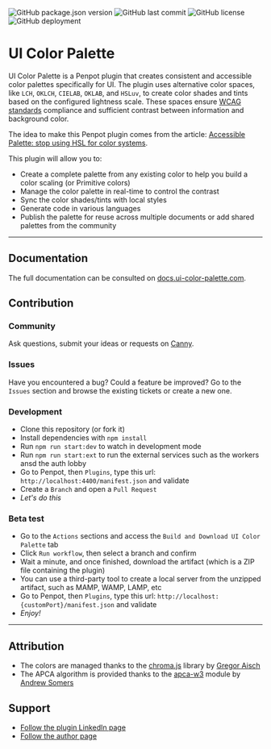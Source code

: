 ![GitHub package.json version](https://img.shields.io/github/package-json/v/a-ng-d/penpot-ui-color-palette?color=informational) ![GitHub last commit](https://img.shields.io/github/last-commit/a-ng-d/penpot-ui-color-palette?color=informational) ![GitHub license](https://img.shields.io/github/license/a-ng-d/penpot-ui-color-palette?color=informational) ![GitHub deployment](https://img.shields.io/github/deployments/a-ng-d/penpot-ui-color-palette/production?label=Production)

# UI Color Palette
UI Color Palette is a Penpot plugin that creates consistent and accessible color palettes specifically for UI. The plugin uses alternative color spaces, like `LCH`, `OKLCH`, `CIELAB`, `OKLAB`, and `HSLuv`, to create color shades and tints based on the configured lightness scale. These spaces ensure [WCAG standards](https://www.w3.org/WAI/standards-guidelines/wcag/) compliance and sufficient contrast between information and background color.

The idea to make this Penpot plugin comes from the article: [Accessible Palette: stop using HSL for color systems](https://wildbit.com/blog/accessible-palette-stop-using-hsl-for-color-systems).

This plugin will allow you to:
- Create a complete palette from any existing color to help you build a color scaling (or Primitive colors)
- Manage the color palette in real-time to control the contrast
- Sync the color shades/tints with local styles
- Generate code in various languages
- Publish the palette for reuse across multiple documents or add shared palettes from the community

---

## Documentation
The full documentation can be consulted on [docs.ui-color-palette.com](https://uicp.ylb.lt/docs-penpot-plugin).

## Contribution
### Community
Ask questions, submit your ideas or requests on [Canny](https://uicp.ylb.lt/ideas).

### Issues
Have you encountered a bug? Could a feature be improved?
Go to the `Issues` section and browse the existing tickets or create a new one.

### Development
- Clone this repository (or fork it)
- Install dependencies with `npm install`
- Run `npm run start:dev` to watch in development mode
- Run `npm run start:ext` to run the external services such as the workers ansd the auth lobby
- Go to Penpot, then `Plugins`, type this url: `http://localhost:4400/manifest.json` and validate
- Create a `Branch` and open a `Pull Request`
- _Let's do this_

### Beta test
- Go to the `Actions` sections and access the `Build and Download UI Color Palette` tab
- Click `Run workflow`, then select a branch and confirm
- Wait a minute, and once finished, download the artifact (which is a ZIP file containing the plugin)
- You can use a third-party tool to create a local server from the unzipped artifact, such as MAMP, WAMP, LAMP, etc
- Go to Penpot, then `Plugins`, type this url: `http://localhost:{customPort}/manifest.json` and validate
- _Enjoy!_

---

## Attribution
- The colors are managed thanks to the [chroma.js](https://github.com/gka/chroma.js) library by [Gregor Aisch](https://github.com/gka)
- The APCA algorithm is provided thanks to the [apca-w3](https://www.npmjs.com/package/apca-w3) module by [Andrew Somers](https://github.com/Myndex)

## Support
- [Follow the plugin LinkedIn page](https://uicp.ylb.lt/network)
- [Follow the author page](https://uicp.ylb.lt/author)
